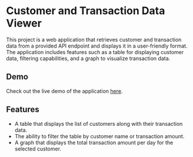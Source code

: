 # Customer and Transaction Data Viewer

This project is a web application that retrieves customer and transaction data from a provided API endpoint and displays it in a user-friendly format. The application includes features such as a table for displaying customer data, filtering capabilities, and a graph to visualize transaction data.

## Demo

Check out the live demo of the application [here](https://ayanashat.github.io/aya-nashaat-job-fair/).

## Features

- A table that displays the list of customers along with their transaction data.
- The ability to filter the table by customer name or transaction amount.
- A graph that displays the total transaction amount per day for the selected customer.
